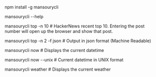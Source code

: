 npm install -g mansourycli

mansourycli --help

mansourycli top -n 10 # HackerNews recent top 10. Entering the post number will open up the browser and show that post.

mansourycli top -n 2 -f json # Output in json format (Machine Readable)

mansourycli now # Displays the current datetime

mansourycli now --unix # Current datetime in UNIX format

mansourycli weather # Displays the current weather
